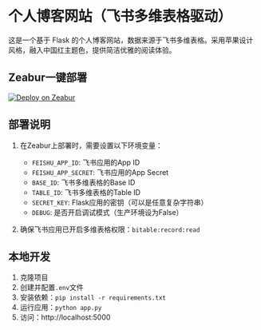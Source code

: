 # 个人博客网站（飞书多维表格驱动）

这是一个基于 Flask 的个人博客网站，数据来源于飞书多维表格。采用苹果设计风格，融入中国红主题色，提供简洁优雅的阅读体验。

## Zeabur一键部署

[![Deploy on Zeabur](https://zeabur.com/button.svg)](https://zeabur.com/templates/XXXXX)

## 部署说明

1. 在Zeabur上部署时，需要设置以下环境变量：
   - `FEISHU_APP_ID`: 飞书应用的App ID
   - `FEISHU_APP_SECRET`: 飞书应用的App Secret
   - `BASE_ID`: 飞书多维表格的Base ID
   - `TABLE_ID`: 飞书多维表格的Table ID
   - `SECRET_KEY`: Flask应用的密钥（可以是任意复杂字符串）
   - `DEBUG`: 是否开启调试模式（生产环境设为False）

2. 确保飞书应用已开启多维表格权限：`bitable:record:read`

## 本地开发

1. 克隆项目
2. 创建并配置`.env`文件
3. 安装依赖：`pip install -r requirements.txt`
4. 运行应用：`python app.py`
5. 访问：http://localhost:5000
